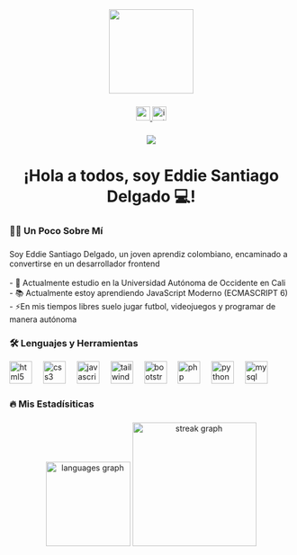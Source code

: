 <div align="center">
  <img height="150" src="[https://yt3.googleusercontent.com/eQOOAlNRKHjw_qCcqItsCAgzA1Lvug3sCObZrE-AhvXmVQ74LFPRabVxFWCDP0CAYq_b2jH7=w1707-fcrop64=1,00005a57ffffa5a8-k-c0xffffffff-no-nd-rj](https://yt3.googleusercontent.com/9HPoc423tOT7_ZdS9hgOVEMJuOwqkUr2uHyf1HhhJRIJRY1Gf_F4KM6jfSIyDQG1NEj27WAWGw=w1707-fcrop64=1,00005a57ffffa5a8-k-c0xffffffff-no-nd-rj)"  />
</div>

###

<div align="center">
  <a href="https://www.youtube.com/@todocodigo" target="_blank">
    <img src="https://img.shields.io/static/v1?message=Youtube&logo=youtube&label=&color=FF0000&logoColor=white&labelColor=&style=for-the-badge" height="25" alt="youtube logo"  />
  </a>
  <a href="https://www.instagram.com/eddie_dc14/" target="_blank">
    <img src="https://img.shields.io/static/v1?message=Instagram&logo=instagram&label=&color=E4405F&logoColor=white&labelColor=&style=for-the-badge" height="25" alt="instagram logo"  />
  </a>
</div>

###

<div align="center">
  <img src="https://visitor-badge.laobi.icu/badge?page_id=eddiedev14.eddiedev14&"  />
</div>

###

<h1 align="center">¡Hola a todos, soy Eddie Santiago Delgado 💻!</h1>

###

<h3 align="left">👩‍💻  Un Poco Sobre Mí</h3>

###

<p align="left">Soy Eddie Santiago Delgado, un joven aprendiz colombiano, encaminado a convertirse en un desarrollador frontend<br><br>- 🔭 Actualmente estudio en la Universidad Autónoma de Occidente en Cali<br>- 📚 Actualmente estoy aprendiendo JavaScript Moderno (ECMASCRIPT 6)<br>- ⚡En mis tiempos libres suelo jugar futbol, videojuegos y programar de manera autónoma</p>

###

<h3 align="left">🛠 Lenguajes y Herramientas</h3>

<div align="left">
  <img src="https://cdn.jsdelivr.net/gh/devicons/devicon/icons/html5/html5-original.svg" height="40" alt="html5 logo"  />
  <img width="12" />
  <img src="https://cdn.jsdelivr.net/gh/devicons/devicon/icons/css3/css3-original.svg" height="40" alt="css3 logo"  />
  <img width="12" />
  <img src="https://cdn.jsdelivr.net/gh/devicons/devicon/icons/javascript/javascript-original.svg" height="40" alt="javascript logo"  />
  <img width="12" />
  <img src="https://cdn.jsdelivr.net/gh/devicons/devicon/icons/tailwindcss/tailwindcss-original-wordmark.svg" height="40" alt="tailwindcss logo"  />
  <img width="12" />
  <img src="https://cdn.jsdelivr.net/gh/devicons/devicon/icons/bootstrap/bootstrap-original.svg" height="40" alt="bootstrap logo"  />
  <img width="12" />
  <img src="https://cdn.jsdelivr.net/gh/devicons/devicon/icons/php/php-original.svg" height="40" alt="php logo"  />
  <img width="12" />
  <img src="https://cdn.jsdelivr.net/gh/devicons/devicon/icons/python/python-original.svg" height="40" alt="python logo"  />
  <img width="12" />
  <img src="https://cdn.jsdelivr.net/gh/devicons/devicon/icons/mysql/mysql-original.svg" height="40" alt="mysql logo"  />
</div>

###

<h3 align="left">🔥   Mis Estadísiticas</h3>

###

<div align="center">
  <img src="https://github-readme-stats.vercel.app/api/top-langs?username=eddiedev14&locale=en&hide_title=false&layout=compact&card_width=320&langs_count=5&theme=dracula&hide_border=false&order=2" height="150" alt="languages graph"  />
  <img src="https://streak-stats.demolab.com?user=eddiedev14&locale=en&mode=daily&theme=dark&hide_border=false&border_radius=5&order=3" height="220" alt="streak graph"  />
</div>

###
